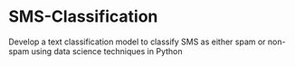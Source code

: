 # SMS-Classification
Develop a text classification model to classify SMS as either spam or non-spam using data science techniques in Python
